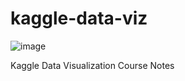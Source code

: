 # kaggle-data-viz

![image](https://user-images.githubusercontent.com/103385201/185655901-6d0b8d2d-9948-4409-a339-f9fecc091e35.png)

Kaggle Data Visualization Course Notes

